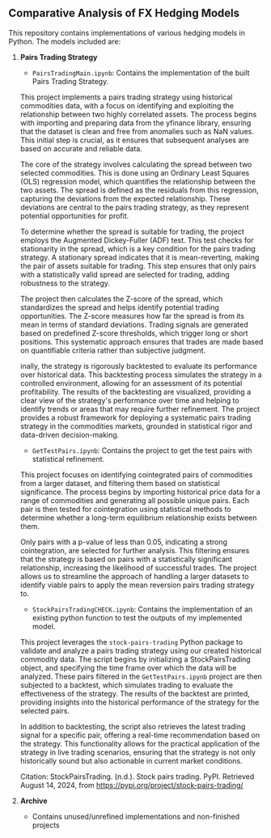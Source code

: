 ## Comparative Analysis of FX Hedging Models
This repository contains implementations of various hedging models in Python. The models included are:

1. **Pairs Trading Strategy**
   - `PairsTradingMain.ipynb`: Contains the implementation of the built Pairs Trading Strategy.

    This project implements a pairs trading strategy using historical commodities data, with a focus on identifying and exploiting the relationship between two highly correlated assets. The process begins with importing and preparing data from the yfinance library, ensuring that the dataset is clean and free from anomalies such as NaN values. This initial step is crucial, as it ensures that subsequent analyses are based on accurate and reliable data. <br/>

    The core of the strategy involves calculating the spread between two selected commodities. This is done using an Ordinary Least Squares (OLS) regression model, which quantifies the relationship between the two assets. The spread is defined as the residuals from this regression, capturing the deviations from the expected relationship. These deviations are central to the pairs trading strategy, as they represent potential opportunities for profit. <br/>

    To determine whether the spread is suitable for trading, the project employs the Augmented Dickey-Fuller (ADF) test. This test checks for stationarity in the spread, which is a key condition for the pairs trading strategy. A stationary spread indicates that it is mean-reverting, making the pair of assets suitable for trading. This step ensures that only pairs with a statistically valid spread are selected for trading, adding robustness to the strategy. <br/>

    The project then calculates the Z-score of the spread, which standardizes the spread and helps identify potential trading opportunities. The Z-score measures how far the spread is from its mean in terms of standard deviations. Trading signals are generated based on predefined Z-score thresholds, which trigger long or short positions. This systematic approach ensures that trades are made based on quantifiable criteria rather than subjective judgment. <br/>

    inally, the strategy is rigorously backtested to evaluate its performance over historical data. This backtesting process simulates the strategy in a controlled environment, allowing for an assessment of its potential profitability. The results of the backtesting are visualized, providing a clear view of the strategy's performance over time and helping to identify trends or areas that may require further refinement. The project provides a robust framework for deploying a systematic pairs trading strategy in the commodities markets, grounded in statistical rigor and data-driven decision-making.

   - `GetTestPairs.ipynb`: Contains the project to get the test pairs with statistical refinement.

    This project focuses on identifying cointegrated pairs of commodities from a larger dataset, and filtering them based on statistical significance. The process begins by importing historical price data for a range of commodities and generating all possible unique pairs. Each pair is then tested for cointegration using statistical methods to determine whether a long-term equilibrium relationship exists between them. <br/>

    Only pairs with a p-value of less than 0.05, indicating a strong cointegration, are selected for further analysis. This filtering ensures that the strategy is based on pairs with a statistically significant relationship, increasing the likelihood of successful trades. The project allows us to streamline the approach of handling a larger datasets to identify viable pairs to apply the mean reversion pairs trading strategy to.

   - `StockPairsTradingCHECK.ipynb`: Contains the implementation of an existing python function to test the outputs of my implemented model.

    This project leverages the `stock-pairs-trading` Python package to validate and analyze a pairs trading strategy using our created historical commodity data. The script begins by initializing a StockPairsTrading object, and specifying the time frame over which the data will be analyzed. These pairs filtered in the `GetTestPairs.ipynb` project are then subjected to a backtest, which simulates trading to evaluate the effectiveness of the strategy. The results of the backtest are printed, providing insights into the historical performance of the strategy for the selected pairs. <br/>

    In addition to backtesting, the script also retrieves the latest trading signal for a specific pair, offering a real-time recommendation based on the strategy. This functionality allows for the practical application of the strategy in live trading scenarios, ensuring that the strategy is not only historically sound but also actionable in current market conditions. <br/>

    Citation:
    StockPairsTrading. (n.d.). Stock pairs trading. PyPI. Retrieved August 14, 2024, from https://pypi.org/project/stock-pairs-trading/

2. **Archive**
   - Contains unused/unrefined implementations and non-finished projects



